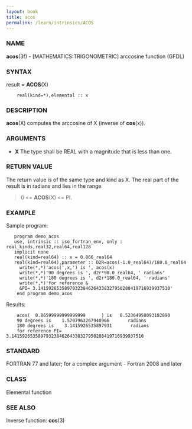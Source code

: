 ```yaml
---
layout: book
title: acos
permalink: /learn/intrinsics/ACOS
---
```

### NAME

**acos**(3f) - \[MATHEMATICS:TRIGONOMETRIC\] arccosine function
(GFDL)

### SYNTAX

result = **ACOS**(X)

```
    real(kind=*),elemental :: x
```

### DESCRIPTION

**acos**(X) computes the arccosine of X (inverse of **cos**(x)).

### ARGUMENTS

  - **X**
    The type shall be REAL with a magnitude that is less than one.

### RETURN VALUE

The return value is of the same type and kind as X. The real part of the
result is in radians and lies in the range

> 0 \<= **ACOS**(X) \<= PI.

### EXAMPLE

Sample program:

```
   program demo_acos
   use, intrinsic :: iso_fortran_env, only : real_kinds,real32,real64,real128
   implicit none
   real(kind=real64) :: x = 0.866_real64
   real(kind=real64),parameter :: D2R=acos(-1.0_real64)/180.0_real64
     write(*,*)'acos(',x,') is ', acos(x)
     write(*,*)'90 degrees is ', d2r*90.0_real64, ' radians'
     write(*,*)'180 degrees is ', d2r*180.0_real64, ' radians'
     write(*,*)'for reference &
     &PI= 3.14159265358979323846264338327950288419716939937510'
    end program demo_acos
```

Results:

```
    acos(  0.86599999999999999      ) is   0.52364958093182890
    90 degrees is    1.5707963267948966       radians
    180 degrees is    3.1415926535897931       radians
    for reference PI= 3.14159265358979323846264338327950288419716939937510
```

### STANDARD

FORTRAN 77 and later; for a complex argument - Fortran 2008 and later

### CLASS

Elemental function

### SEE ALSO

Inverse function: **cos**(3)
